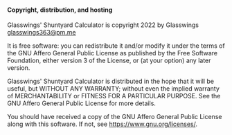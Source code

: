 

#### Copyright, distribution, and hosting

Glasswings' Shuntyard Calculator is copyright 2022 by Glasswings
<glasswings363@pm.me>

It is free software: you can redistribute it and/or modify it under the terms
of the GNU Affero General Public License as published by the Free Software
Foundation, either version 3 of the License, or (at your option) any later
version.

Glasswings' Shuntyard Calculator is distributed in the hope that it will be
useful, but WITHOUT ANY WARRANTY; without even the implied warranty of
MERCHANTABILITY or FITNESS FOR A PARTICULAR PURPOSE. See the GNU Affero General
Public License for more details.

You should have received a copy of the GNU Affero General Public License along
with this software. If not, see <https://www.gnu.org/licenses/>.
